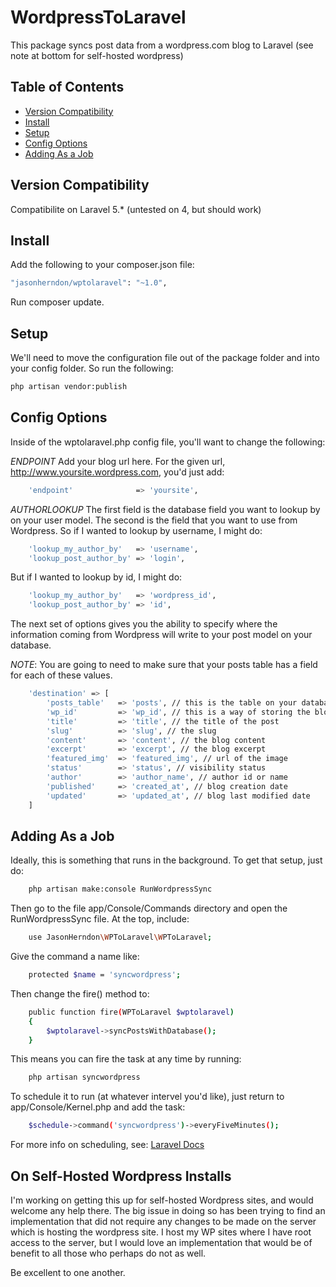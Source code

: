 # WordpressToLaravel

This package syncs post data from a wordpress.com blog to Laravel (see note at bottom for self-hosted wordpress)

## Table of Contents

* [Version Compatibility](#version-compatibility)
* [Install](#install)
* [Setup](#setup)
* [Config Options](#config-options)
* [Adding As a Job](#adding-as-a-job)

## Version Compatibility

Compatibilite on Laravel 5.* (untested on 4, but should work)

## Install

Add the following to your composer.json file:

````bash
"jasonherndon/wptolaravel": "~1.0",
````

Run composer update.


## Setup

We'll need to move the configuration file out of the package folder and into your config folder. So run the following:

````bash
php artisan vendor:publish
````


## Config Options

Inside of the wptolaravel.php config file, you'll want to change the following:

_ENDPOINT_
Add your blog url here. For the given url, http://www.yoursite.wordpress.com, you'd just add:

````bash
	'endpoint' 				=> 'yoursite',
````

_AUTHORLOOKUP_
The first field is the database field you want to lookup by on your user model. The second is the field that you want to use
from Wordpress. So if I wanted to lookup by username, I might do:

````bash
	'lookup_my_author_by'	=> 'username',
	'lookup_post_author_by'	=> 'login',
````

But if I wanted to lookup by id, I might do:

````bash
	'lookup_my_author_by'	=> 'wordpress_id',
	'lookup_post_author_by'	=> 'id',
````

The next set of options gives you the ability to specify where the information coming from Wordpress will write to your post
model on your database. 

_NOTE_: You are going to need to make sure that your posts table has a field for each of these values.

````bash
	'destination' => [
		'posts_table' 	=> 'posts', // this is the table on your database where posts are stored
		'wp_id'			=> 'wp_id', // this is a way of storing the blog id from wordpress
		'title' 		=> 'title', // the title of the post
		'slug' 			=> 'slug', // the slug
		'content'		=> 'content', // the blog content
		'excerpt'		=> 'excerpt', // the blog excerpt
		'featured_img'	=> 'featured_img', // url of the image
		'status'		=> 'status', // visibility status
		'author'		=> 'author_name', // author id or name
		'published'		=> 'created_at', // blog creation date
		'updated'		=> 'updated_at', // blog last modified date
	]
````


## Adding As a Job

Ideally, this is something that runs in the background. To get that setup, just do:

````bash
	php artisan make:console RunWordpressSync
````

Then go to the file app/Console/Commands directory and open the RunWordpressSync file. At the top, include:

````bash
	use JasonHerndon\WPToLaravel\WPToLaravel;
````

Give the command a name like:

````bash
	protected $name = 'syncwordpress';
````

Then change the fire() method to:

````bash
	public function fire(WPToLaravel $wptolaravel)
	{
		$wptolaravel->syncPostsWithDatabase();
	}
````

This means you can fire the task at any time by running:

````bash
	php artisan syncwordpress
````

To schedule it to run (at whatever intervel you'd like), just return to app/Console/Kernel.php and add the task:

````bash
	$schedule->command('syncwordpress')->everyFiveMinutes();
````

For more info on scheduling, see: [Laravel Docs](http://laravel.com/docs/master/scheduling)


## On Self-Hosted Wordpress Installs
I'm working on getting this up for self-hosted Wordpress sites, and would welcome any help there.
The big issue in doing so has been trying to find an implementation that did not require any changes
to be made on the server which is hosting the wordpress site. I host my WP sites where I have root
access to the server, but I would love an implementation that would be of benefit to all those
who perhaps do not as well.

Be excellent to one another.
